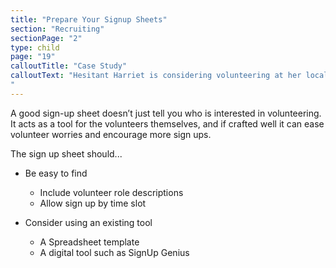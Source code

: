 ```yaml
---
title: "Prepare Your Signup Sheets"
section: "Recruiting"
sectionPage: "2"
type: child
page: "19"
calloutTitle: "Case Study"
calloutText: "Hesitant Harriet is considering volunteering at her local curling club’s next event, but she is not entirely sure what being a volunteer means. She opens the event sign up sheet to investigate, and sees the roles and time slots clearly spelled out. She notices there is an open role on the event set up team and she reads role description under the title. She sees she needs to be familiar with power tools for this role. Harriet loves power tools! Suddenly excited by the challenges ahead, she signs up  to volunteer for the 2-hour slot on Sunday because she knows her partner will be able to watch the kids at that time. 
"
---
```


A good sign-up sheet doesn’t just tell you who is interested in volunteering. It acts as a tool for the volunteers themselves, and if crafted well it can ease volunteer worries and encourage more sign ups.

The sign up sheet should...

- Be easy to find

  - Include volunteer role descriptions
  - Allow sign up by time slot

- Consider using an existing tool

  - A Spreadsheet template
  - A digital tool such as SignUp Genius

